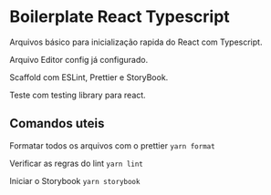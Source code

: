 # Boilerplate React Typescript

Arquivos básico para inicialização rapida do React com Typescript.

Arquivo Editor config já configurado.

Scaffold com ESLint, Prettier e StoryBook.

Teste com testing library para react.

## Comandos uteis

Formatar todos os arquivos com o prettier
`yarn format`

Verificar as regras do lint
`yarn lint`

Iniciar o Storybook
`yarn storybook`
